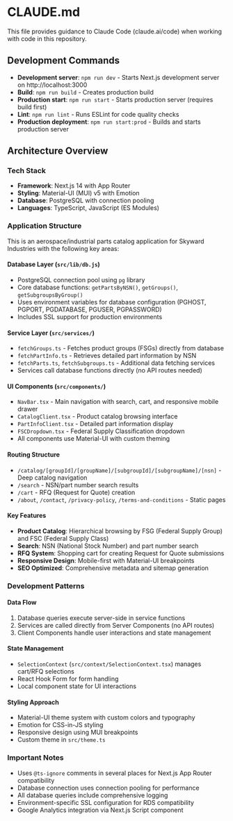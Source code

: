 # CLAUDE.md

This file provides guidance to Claude Code (claude.ai/code) when working with code in this repository.

## Development Commands

- **Development server**: `npm run dev` - Starts Next.js development server on http://localhost:3000
- **Build**: `npm run build` - Creates production build
- **Production start**: `npm run start` - Starts production server (requires build first)  
- **Lint**: `npm run lint` - Runs ESLint for code quality checks
- **Production deployment**: `npm run start:prod` - Builds and starts production server

## Architecture Overview

### Tech Stack
- **Framework**: Next.js 14 with App Router
- **Styling**: Material-UI (MUI) v5 with Emotion
- **Database**: PostgreSQL with connection pooling
- **Languages**: TypeScript, JavaScript (ES Modules)

### Application Structure
This is an aerospace/industrial parts catalog application for Skyward Industries with the following key areas:

#### Database Layer (`src/lib/db.js`)
- PostgreSQL connection pool using `pg` library
- Core database functions: `getPartsByNSN()`, `getGroups()`, `getSubgroupsByGroup()`
- Uses environment variables for database configuration (PGHOST, PGPORT, PGDATABASE, PGUSER, PGPASSWORD)
- Includes SSL support for production environments

#### Service Layer (`src/services/`)
- `fetchGroups.ts` - Fetches product groups (FSGs) directly from database
- `fetchPartInfo.ts` - Retrieves detailed part information by NSN
- `fetchParts.ts`, `fetchSubgroups.ts` - Additional data fetching services
- Services call database functions directly (no API routes needed)

#### UI Components (`src/components/`)
- `NavBar.tsx` - Main navigation with search, cart, and responsive mobile drawer
- `CatalogClient.tsx` - Product catalog browsing interface
- `PartInfoClient.tsx` - Detailed part information display
- `FSCDropdown.tsx` - Federal Supply Classification dropdown
- All components use Material-UI with custom theming

#### Routing Structure
- `/catalog/[groupId]/[groupName]/[subgroupId]/[subgroupName]/[nsn]` - Deep catalog navigation
- `/search` - NSN/part number search results
- `/cart` - RFQ (Request for Quote) creation
- `/about`, `/contact`, `/privacy-policy`, `/terms-and-conditions` - Static pages

#### Key Features
- **Product Catalog**: Hierarchical browsing by FSG (Federal Supply Group) and FSC (Federal Supply Class)
- **Search**: NSN (National Stock Number) and part number search
- **RFQ System**: Shopping cart for creating Request for Quote submissions
- **Responsive Design**: Mobile-first with Material-UI breakpoints
- **SEO Optimized**: Comprehensive metadata and sitemap generation

### Development Patterns

#### Data Flow
1. Database queries execute server-side in service functions
2. Services are called directly from Server Components (no API routes)
3. Client Components handle user interactions and state management

#### State Management
- `SelectionContext` (`src/context/SelectionContext.tsx`) manages cart/RFQ selections
- React Hook Form for form handling
- Local component state for UI interactions

#### Styling Approach
- Material-UI theme system with custom colors and typography
- Emotion for CSS-in-JS styling
- Responsive design using MUI breakpoints
- Custom theme in `src/theme.ts`

### Important Notes
- Uses `@ts-ignore` comments in several places for Next.js App Router compatibility
- Database connection uses connection pooling for performance
- All database queries include comprehensive logging
- Environment-specific SSL configuration for RDS compatibility
- Google Analytics integration via Next.js Script component